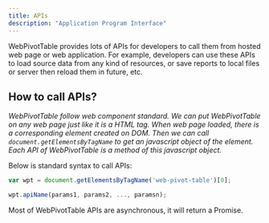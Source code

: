 ```yaml
---
title: APIs
description: "Application Program Interface"
---
```


WebPivotTable provides lots of APIs for developers to call them from hosted web page or web application.
For example, developers can use these APIs to load source data from any kind of
resources, or save reports to local files or server then reload them in future, etc.

<h2 id="how-to-call-apis"> How to call APIs? </h2>

*WebPivotTable follow web component standard. We can put WebPivotTable on any web page just like it is a HTML tag.
When web page loaded, there is a corresponding element created on DOM. Then we can call `document.getElementsByTagName`
to get an javascript object of the element. Each API of WebPivotTable is a method of this javascript object.*

Below is standard syntax to call APIs:  

```javascript
var wpt = document.getElementsByTagName('web-pivot-table')[0];

wpt.apiName(params1, params2, ..., paramsn);
```

Most of WebPivotTable APIs are asynchronous, it will return a Promise.  
  
